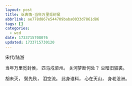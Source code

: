 ```yaml
---
layout: post
title: 诉衷情·当年万里觅封侯
abbrlink: ae778d867e544709baba0033d7861d86
tags: []
categories:
  - wcd
date: 1733715708076
updated: 1733715730120
---
```


宋代/陆游

当年万里觅封侯，
匹马戍梁州。
关河梦断何处？
尘暗旧貂裘。

胡未灭，
鬓先秋，
泪空流。
此身谁料，
心在天山，
身老沧洲。
